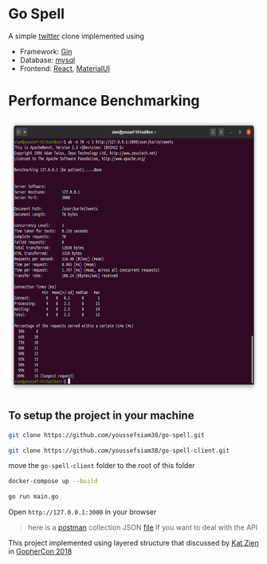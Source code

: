 <h1>Go Spell</h1>

A simple <a href="http://twitter.com/">twitter</a> clone implemented using 
* Framework: <a href="https://github.com/gin-gonic/gin" >Gin</a>
* Database: <a href="https://www.mysql.com/" >mysql</a>
* Frontend: <a href="https://reactjs.org/" >React</a>, <a href="https://material-ui.com/" >MaterialUI</a>

<h1>Performance Benchmarking</h1>
<img src="./imgs/server-benchmarking.png" style="height: 550px" >

<h2>To setup the project in your machine</h2>

```bash
git clone https://github.com/youssefsiam38/go-spell.git
```
```bash
git clone https://github.com/youssefsiam38/go-spell-client.git
```

 move the `go-spell-client` folder to the root of this folder

```bash
docker-compose up --build
```
```bash
go run main.go
```

Open `http://127.0.0.1:3000` in your browser

> here is a <a href="https://www.postman.com/">postman</a> collection JSON <a href="https://www.postman.com/collections/57515ddaceda8c8ecc31" >file</a> If you want to deal with the API

This project implemented using layered structure that discussed by <a href="https://github.com/katzien">Kat Zien</a> in <a href="https://www.youtube.com/watch?v=oL6JBUk6tj0&t=245s">GopherCon 2018</a>

